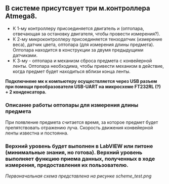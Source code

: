 ## **В системе присутсвует три м.контроллера Atmega8.**
+ К 1-му контроллеру присоединяется двигатель и (оптопара, отвечающая за остановку двигателя, чтобы провести измерения?).
+ К 2-му микроконтроллеру присоединяется тензодатчик (измерение веса), датчик цвета, оптопара (для измерения длины предмета). Оптопара находится в конструкции за двумя предыдущими датчиками.
+ К 3-му - оптопара и механизм сброса предмета с конвейерной ленты. Оптопара необходима, чтобы привести механизм в действие, когда предмет будет находиться вблизи конца ленты.

**Подключнеие мк к компьютеру осуществляется через USB разъем при помощи преобразователя USB-UART на микросхеме FT232RL (?) + 2 конденсатора.**

### Описание работы оптопары для измерения длины предмета
При появление предмета считается время, за которое предмет будет препятствовать отражению луча. Скорость движения конвейерной ленты известна и постоянна.

### Верхний уровень будет выполнен в LabVIEW или питоне (минимальные знания, но готова). Верхний уровень выполняет функцию приема данных, полученных в ходе измерения, предоставления их пользователю.

*Первоначальная схема представлена на рисунке scheme_test.png*
